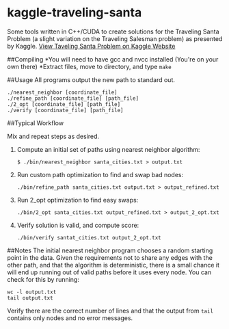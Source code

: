 kaggle-traveling-santa
======================

Some tools written in C++/CUDA to create solutions for the Traveling Santa Problem (a slight variation on the Traveling Salesman problem) as presented by Kaggle.
[View Taveling Santa Problem on Kaggle Website](http://www.kaggle.com/c/traveling-santa-problem)

##Compiling
*You will need to have gcc and nvcc installed (You're on your own there)
*Extract files, move to directory, and type `make`

##Usage
All programs output the new path to standard out.
```
./nearest_neighbor [coordinate_file]
./refine_path [coordinate_file] [path_file]
./2_opt [coordinate_file] [path_file]
./verify [coordinate_file] [path_file]
```

##Typical Workflow

Mix and repeat steps as desired.

1. Compute an initial set of paths using nearest neighbor algorithm:
    ```
    $ ./bin/nearest_neighbor santa_cities.txt > output.txt
    ```
2. Run custom path optimization to find and swap bad nodes:
    ```
    ./bin/refine_path santa_cities.txt output.txt > output_refined.txt
    ```
3. Run 2_opt optimization to find easy swaps:
    ```
    ./bin/2_opt santa_cities.txt output_refined.txt > output_2_opt.txt
    ```
4. Verify solution is valid, and compute score:
    ```
    ./bin/verify santat_cities.txt output_2_opt.txt
    ```


##Notes
The initial nearest neighbor program chooses a random starting point in the data.  Given the requirements not to share any edges with the other path, and that the algorithm is deterministic, there is a small chance it will end up running out of valid paths before it uses every node.  You can check for this by running:
```
wc -l output.txt
tail output.txt
```

Verify there are the correct number of lines and that the output from `tail` contains only nodes and no error messages.




